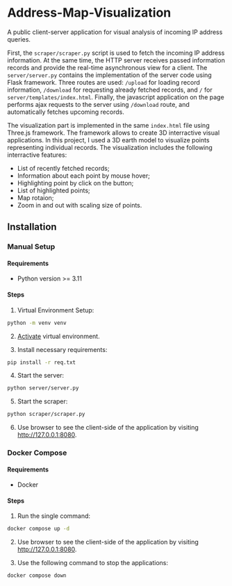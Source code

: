 # Address-Map-Visualization
A public client-server application for visual analysis of incoming IP address queries.

First, the `scraper/scraper.py` script is used to fetch the incoming IP address information. At the same time, the HTTP server receives passed information records and provide the real-time asynchronous view for a client. The `server/server.py` contains the implementation of the server code using Flask framework. Three routes are used: `/upload` for loading record information, `/download` for requesting already fetched records, and `/` for `server/templates/index.html`. Finally, the javascript application on the page performs ajax requests to the server using `/download` route, and automatically fetches upcoming records.

The visualization part is implemented in the same `index.html` file using Three.js framework. The framework allows to create 3D interractive visual applications. In this project, I used a 3D earth model to visualize points representing individual records. The visualization includes the following interractive features:
- List of recently fetched records;
- Information about each point by mouse hover;
- Highlighting point by click on the button;
- List of highlighted points;
- Map rotaion;
- Zoom in and out with scaling size of points.

## Installation

### Manual Setup

#### Requirements
- Python version >= 3.11

#### Steps
1. Virtual Environment Setup:
```bash
python -m venv venv
```

2. <a href="https://docs.python.org/3/library/venv.html">Activate</a> virtual environment.

3. Install necessary requirements:
```bash
pip install -r req.txt
```

4. Start the server:
```bash
python server/server.py
```

5. Start the scraper:
```bash
python scraper/scraper.py
```

6. Use browser to see the client-side of the application by visiting <a href="http://127.0.0.1:8080">http://127.0.0.1:8080</a>.

### Docker Compose

#### Requirements
- Docker

#### Steps
1. Run the single command:
```bash
docker compose up -d
```

2. Use browser to see the client-side of the application by visiting <a href="http://127.0.0.1:8080">http://127.0.0.1:8080</a>.

3. Use the following command to stop the applications:
```bash
docker compose down
```
